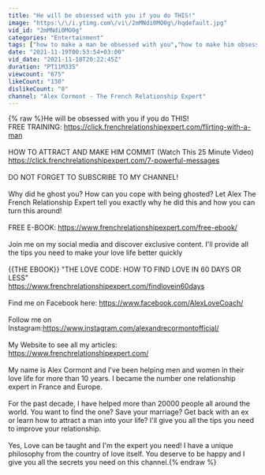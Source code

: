 ```yaml
---
title: "He will be obsessed with you if you do THIS!"
image: "https:\/\/i.ytimg.com\/vi\/2mMNdi0MO0g\/hqdefault.jpg"
vid_id: "2mMNdi0MO0g"
categories: "Entertainment"
tags: ["how to make a man be obsessed with you","how to make him obsessed with you","how to make a man obsessed with you"]
date: "2021-11-19T00:53:54+03:00"
vid_date: "2021-11-18T20:22:45Z"
duration: "PT11M33S"
viewcount: "675"
likeCount: "130"
dislikeCount: "0"
channel: "Alex Cormont - The French Relationship Expert"
---
```

{% raw %}He will be obsessed with you if you do THIS!<br />FREE TRAINING: <a rel="nofollow" target="blank" href="https://click.frenchrelationshipexpert.com/flirting-with-a-man">https://click.frenchrelationshipexpert.com/flirting-with-a-man</a><br /><br />HOW TO ATTRACT AND MAKE HIM COMMIT (Watch This 25 Minute Video)<br /><a rel="nofollow" target="blank" href="https://click.frenchrelationshipexpert.com/7-powerful-messages">https://click.frenchrelationshipexpert.com/7-powerful-messages</a><br /><br />DO NOT FORGET TO SUBSCRIBE TO MY CHANNEL!<br /><br />Why did he ghost you? How can you cope with being ghosted? Let Alex The French Relationship Expert tell you exactly why he did this and how you can turn this around! <br /><br />FREE E-BOOK: <a rel="nofollow" target="blank" href="https://www.frenchrelationshipexpert.com/free-ebook/">https://www.frenchrelationshipexpert.com/free-ebook/</a> <br /><br />Join me on my social media and discover exclusive content. I'll provide all the tips you need to make your love life better quickly<br /><br />{{THE EBOOK}} &quot;THE LOVE CODE: HOW TO FIND LOVE IN 60 DAYS OR LESS&quot;<br /><a rel="nofollow" target="blank" href="https://www.frenchrelationshipexpert.com/findlovein60days">https://www.frenchrelationshipexpert.com/findlovein60days</a><br /><br />Find me on Facebook here: <a rel="nofollow" target="blank" href="https://www.facebook.com/AlexLoveCoach/">https://www.facebook.com/AlexLoveCoach/</a><br /><br />Follow me on Instagram:<a rel="nofollow" target="blank" href="https://www.instagram.com/alexandrecormontofficial/">https://www.instagram.com/alexandrecormontofficial/</a><br /><br />My Website to see all my articles: <a rel="nofollow" target="blank" href="https://www.frenchrelationshipexpert.com/">https://www.frenchrelationshipexpert.com/</a><br /><br />My name is Alex Cormont and I've been helping men and women in their love life for more than 10 years. I became the number one relationship expert in France and Europe.<br /><br />For the past decade, I have helped more than 20000 people all around the world.  You want to find the one? Save your marriage? Get back with an ex or learn how to attract a man into your life? I'll give you all the tips you need to improve your relationship.<br /><br />Yes, Love can be taught and I'm the expert you need! I have a unique philosophy from the country of love itself. You deserve to be happy and I give you all the secrets you need on this channel.{% endraw %}
